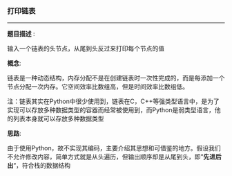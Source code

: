 ### 打印链表

---

__题目描述__ :

输入一个链表的头节点，从尾到头反过来打印每个节点的值

__概念__:

链表是一种动态结构，内存分配不是在创建链表时一次性完成的，而是每添加一个节点分配一次内存。它空间效率比数组高，但是时间效率比数组低。

注：链表其实在Python中很少使用到，链表在C，C++等强类型语言中，是为了实现可以存放多种数据类型的容器而经常被使用到，而Python是弱类型语言，他的列表本身就可以存放多种数据类型

__思路__:

由于使用Python，故不实现其编码，主要介绍其思想和可借鉴的地方。假设我们不允许修改内容，简单方式就是从头遍历，但输出顺序却是从尾到头，即”__先进后出__“，符合栈的数据结构